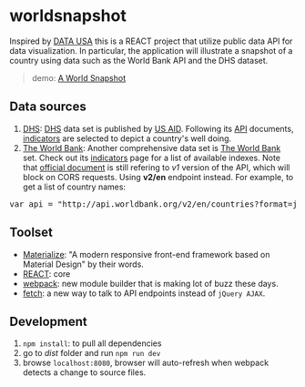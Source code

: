 # worldsnapshot

Inspired by [DATA USA][] this is a REACT project that utilize public data API for data visualization. In particular, the application will
illustrate a snapshot of a country using data such as the World Bank API and the DHS dataset.

> demo: [A World Snapshot][]

[data usa]: https://datausa.io/
[a world snapshot]: http://worldsnapshot.s3-website-us-east-1.amazonaws.com/

## Data sources

1. [DHS][]: [DHS][] data set is published by [US AID][]. Following its [API][]
   documents, [indicators][] are selected to depict a country's well doing.
2. [The World Bank]:  Another comprehensive data set is [The World Bank][] set.
   Check out its [indicators][1] page for a list of available indexes. Note that
   [official document][2] is still refering to _v1_ version of the API, which
   will block on CORS requests. Using **v2/en** endpoint instead. For example,
   to get a list of country names:

<pre class="brush:javascript">
var api = "http://api.worldbank.org/v2/en/countries?format=json&per_page=1000";
</pre>

[data usa]: https://datausa.io/
[dhs]: http://dhsprogram.com/data/
[us aid]: https://www.usaid.gov/
[api]: http://api.dhsprogram.com/#/index.html
[indicators]: http://api.dhsprogram.com/#/api-indicators.cfm
[the world bank]: https://datahelpdesk.worldbank.org/knowledgebase/articles/898599-api-indicator-queries
[1]: http://data.worldbank.org/indicator
[2]: https://datahelpdesk.worldbank.org/knowledgebase/topics/125589

## Toolset

* [Materialize][]: "A modern responsive front-end framework based on Material Design" by their words.
* [REACT][]: core
* [webpack][]: new module builder that is making lot of buzz these days.
* [fetch][]: a new way to talk to API endpoints instead of `jQuery AJAX`.

[materialize]: http://materializecss.com/
[react]: https://facebook.github.io/react/
[webpack]: https://webpack.github.io/
[fetch]: https://github.com/github/fetch

## Development

1. `npm install`: to pull all dependencies
2. go to _dist_ folder and run `npm run dev`
3. browse `localhost:8080`, browser will auto-refresh when webpack detects a change to source files.
